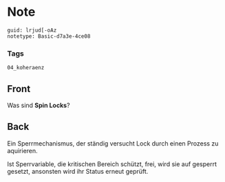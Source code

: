 # Note
```
guid: lrjud[-oAz
notetype: Basic-d7a3e-4ce08
```

### Tags
```
04_koheraenz
```

## Front
Was sind <b>Spin Locks</b>?

## Back
Ein Sperrmechanismus, der ständig versucht Lock durch einen Prozess
zu aquirieren.
<div>
  Ist Sperrvariable, die kritischen Bereich schützt, frei, wird sie
  auf gesperrt gesetzt, ansonsten wird ihr Status erneut geprüft.
</div>

